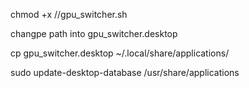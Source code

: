 chmod +x /<path>/gpu_switcher.sh

changpe path into gpu_switcher.desktop

cp gpu_switcher.desktop ~/.local/share/applications/

sudo update-desktop-database /usr/share/applications
